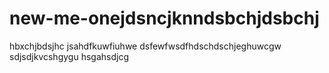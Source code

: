 # new-me-onejdsncjknndsbchjdsbchj
 hbxchjbdsjhc 
jsahdfkuwfiuhwe
dsfewfwsdfhdschdschjeghuwcgw
sdjsdjkvcshgygu
hsgahsdjcg 
